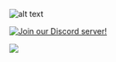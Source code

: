 ![alt text](https://cdn.discordapp.com/attachments/624405523948765184/929258052778086420/highlandslogo2.png)

[![Join our Discord server!](https://invidget.switchblade.xyz/WygcPk4)](http://discord.gg/WygcPk4)

<img src="https://invidget.switchblade.xyz/WygcPk4" data-canonical-src="https://img.shields.io/badge/Discord-Join Us!-5865F2?style=for-the-badge" style="max-width: 100%;">
